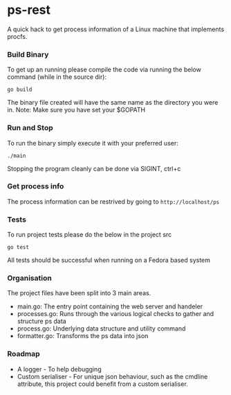 # ps-rest

A quick hack to get process information of a Linux machine that implements procfs.

### Build Binary
To get up an running please compile the code via running the below command (while in the source dir):
```
go build
```
The binary file created will have the same name as the directory you were in.
Note: Make sure you have set your $GOPATH

### Run and Stop
To run the binary simply execute it with your preferred user:
```
./main
```
Stopping the program cleanly can be done via SIGINT, ctrl+c

### Get process info
The process information can be restrived by going to `http://localhost/ps`

### Tests
To run project tests please do the below in the project src
```
go test
```
All tests should be successful when running on a Fedora based system

### Organisation
The project files have been split into 3 main areas.
* main.go: The entry point containing the web server and handeler
* processes.go: Runs through the various logical checks to gather and structure ps data
* process.go: Underlying data structure and utility command
* formatter.go: Transforms the ps data into json

### Roadmap
* A logger - To help debugging
* Custom serialiser - For unique json behaviour, such as the cmdline attribute, this project
could benefit from a custom serialiser.
